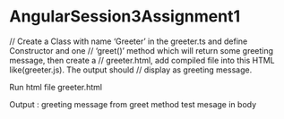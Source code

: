 # AngularSession3Assignment1

// Create a Class with name ‘Greeter’ in the greeter.ts and define Constructor and one
// ‘greet()’ method which will return some greeting message, then create a
// greeter.html, add compiled file into this HTML like(greeter.js). The output should
// display as greeting message.


Run html file greeter.html 

Output : 
greeting message from greet method
test mesage in body
